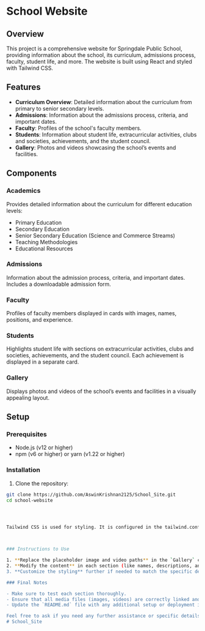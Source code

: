 # School Website

## Overview

This project is a comprehensive website for Springdale Public School, providing information about the school, its curriculum, admissions process, faculty, student life, and more. The website is built using React and styled with Tailwind CSS.

## Features

- **Curriculum Overview**: Detailed information about the curriculum from primary to senior secondary levels.
- **Admissions**: Information about the admissions process, criteria, and important dates.
- **Faculty**: Profiles of the school's faculty members.
- **Students**: Information about student life, extracurricular activities, clubs and societies, achievements, and the student council.
- **Gallery**: Photos and videos showcasing the school’s events and facilities.

## Components

### Academics

Provides detailed information about the curriculum for different education levels:
- Primary Education
- Secondary Education
- Senior Secondary Education (Science and Commerce Streams)
- Teaching Methodologies
- Educational Resources

### Admissions

Information about the admission process, criteria, and important dates. Includes a downloadable admission form.

### Faculty

Profiles of faculty members displayed in cards with images, names, positions, and experience.

### Students

Highlights student life with sections on extracurricular activities, clubs and societies, achievements, and the student council. Each achievement is displayed in a separate card.

### Gallery

Displays photos and videos of the school’s events and facilities in a visually appealing layout.

## Setup

### Prerequisites

- Node.js (v12 or higher)
- npm (v6 or higher) or yarn (v1.22 or higher)

### Installation

1. Clone the repository:

```sh
git clone https://github.com/AswinKrishnan2125/School_Site.git
cd school-website




Tailwind CSS is used for styling. It is configured in the tailwind.config.js file and imported in the src/index.css file.



### Instructions to Use

1. **Replace the placeholder image and video paths** in the `Gallery` component and other components with actual file paths or URLs.
2. **Modify the content** in each section (like names, descriptions, and images) as per your school's details.
3. **Customize the styling** further if needed to match the specific design requirements.

### Final Notes

- Make sure to test each section thoroughly.
- Ensure that all media files (images, videos) are correctly linked and accessible.
- Update the `README.md` file with any additional setup or deployment instructions specific to your environment.

Feel free to ask if you need any further assistance or specific details to be added to the `README.md` file!
#   S c h o o l _ S i t e 
 
 
